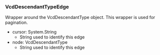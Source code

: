 ### VcdDescendantTypeEdge
Wrapper around the VcdDescendantType object. This wrapper is used for pagination.

- cursor: System.String
  - String used to identify this edge
- node: VcdDescendantType
  - String used to identify this edge
